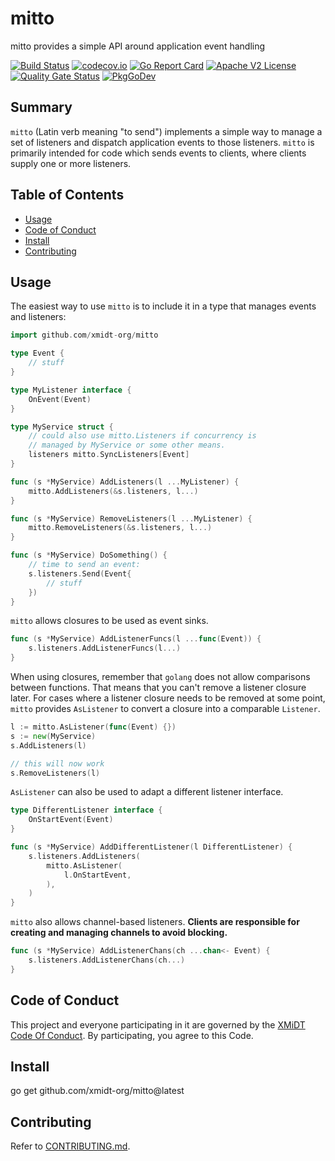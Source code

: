# mitto

mitto provides a simple API around application event handling

[![Build Status](https://github.com/xmidt-org/mitto/workflows/CI/badge.svg)](https://github.com/xmidt-org/mitto/actions)
[![codecov.io](http://codecov.io/github/xmidt-org/mitto/coverage.svg?branch=main)](http://codecov.io/github/xmidt-org/mitto?branch=main)
[![Go Report Card](https://goreportcard.com/badge/github.com/xmidt-org/mitto)](https://goreportcard.com/report/github.com/xmidt-org/mitto)
[![Apache V2 License](http://img.shields.io/badge/license-Apache%20V2-blue.svg)](https://github.com/xmidt-org/mitto/blob/main/LICENSE)
[![Quality Gate Status](https://sonarcloud.io/api/project_badges/measure?project=xmidt-org_mitto&metric=alert_status)](https://sonarcloud.io/dashboard?id=xmidt-org_mitto)
[![PkgGoDev](https://pkg.go.dev/badge/github.com/xmidt-org/mitto)](https://pkg.go.dev/github.com/xmidt-org/mitto)

## Summary

`mitto` (Latin verb meaning "to send") implements a simple way to manage a set of listeners and
dispatch application events to those listeners. `mitto` is primarily intended for code which
sends events to clients, where clients supply one or more listeners.

## Table of Contents

- [Usage](#usage)
- [Code of Conduct](#code-of-conduct)
- [Install](#install)
- [Contributing](#contributing)

## Usage

The easiest way to use `mitto` is to include it in a type that manages events and listeners:

```go
import github.com/xmidt-org/mitto

type Event {
    // stuff
}

type MyListener interface {
    OnEvent(Event)
}

type MyService struct {
    // could also use mitto.Listeners if concurrency is
    // managed by MyService or some other means.
    listeners mitto.SyncListeners[Event]
}

func (s *MyService) AddListeners(l ...MyListener) {
    mitto.AddListeners(&s.listeners, l...)
}

func (s *MyService) RemoveListeners(l ...MyListener) {
    mitto.RemoveListeners(&s.listeners, l...)
}

func (s *MyService) DoSomething() {
    // time to send an event:
    s.listeners.Send(Event{
        // stuff
    })
}
```

`mitto` allows closures to be used as event sinks.

```go
func (s *MyService) AddListenerFuncs(l ...func(Event)) {
    s.listeners.AddListenerFuncs(l...)
}
```

When using closures, remember that `golang` does not allow comparisons between functions. That means that you can't remove a listener closure later. For cases where a listener closure needs to be removed at some point, `mitto` provides `AsListener` to convert a closure into a comparable `Listener`.

```go
l := mitto.AsListener(func(Event) {})
s := new(MyService)
s.AddListeners(l)

// this will now work
s.RemoveListeners(l)
```

`AsListener` can also be used to adapt a different listener interface.

```go
type DifferentListener interface {
    OnStartEvent(Event)
}

func (s *MyService) AddDifferentListener(l DifferentListener) {
    s.listeners.AddListeners(
        mitto.AsListener(
            l.OnStartEvent,
        ),
    )
}
```

`mitto` also allows channel-based listeners. **Clients are responsible for creating and managing channels to avoid blocking.**

```go
func (s *MyService) AddListenerChans(ch ...chan<- Event) {
    s.listeners.AddListenerChans(ch...)
}
```

## Code of Conduct

This project and everyone participating in it are governed by the [XMiDT Code Of Conduct](https://xmidt.io/docs/community/code_of_conduct/). 
By participating, you agree to this Code.

## Install

go get github.com/xmidt-org/mitto@latest

## Contributing

Refer to [CONTRIBUTING.md](CONTRIBUTING.md).
